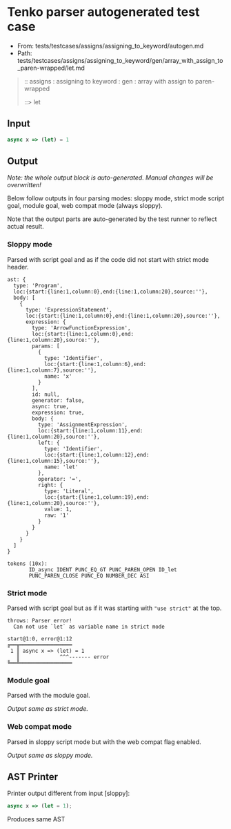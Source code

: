 # Tenko parser autogenerated test case

- From: tests/testcases/assigns/assigning_to_keyword/autogen.md
- Path: tests/testcases/assigns/assigning_to_keyword/gen/array_with_assign_to_paren-wrapped/let.md

> :: assigns : assigning to keyword : gen : array with assign to paren-wrapped
>
> ::> let

## Input


`````js
async x => (let) = 1
`````

## Output

_Note: the whole output block is auto-generated. Manual changes will be overwritten!_

Below follow outputs in four parsing modes: sloppy mode, strict mode script goal, module goal, web compat mode (always sloppy).

Note that the output parts are auto-generated by the test runner to reflect actual result.

### Sloppy mode

Parsed with script goal and as if the code did not start with strict mode header.

`````
ast: {
  type: 'Program',
  loc:{start:{line:1,column:0},end:{line:1,column:20},source:''},
  body: [
    {
      type: 'ExpressionStatement',
      loc:{start:{line:1,column:0},end:{line:1,column:20},source:''},
      expression: {
        type: 'ArrowFunctionExpression',
        loc:{start:{line:1,column:0},end:{line:1,column:20},source:''},
        params: [
          {
            type: 'Identifier',
            loc:{start:{line:1,column:6},end:{line:1,column:7},source:''},
            name: 'x'
          }
        ],
        id: null,
        generator: false,
        async: true,
        expression: true,
        body: {
          type: 'AssignmentExpression',
          loc:{start:{line:1,column:11},end:{line:1,column:20},source:''},
          left: {
            type: 'Identifier',
            loc:{start:{line:1,column:12},end:{line:1,column:15},source:''},
            name: 'let'
          },
          operator: '=',
          right: {
            type: 'Literal',
            loc:{start:{line:1,column:19},end:{line:1,column:20},source:''},
            value: 1,
            raw: '1'
          }
        }
      }
    }
  ]
}

tokens (10x):
       ID_async IDENT PUNC_EQ_GT PUNC_PAREN_OPEN ID_let
       PUNC_PAREN_CLOSE PUNC_EQ NUMBER_DEC ASI
`````

### Strict mode

Parsed with script goal but as if it was starting with `"use strict"` at the top.

`````
throws: Parser error!
  Can not use `let` as variable name in strict mode

start@1:0, error@1:12
╔══╦═════════════════
 1 ║ async x => (let) = 1
   ║             ^^^------- error
╚══╩═════════════════

`````


### Module goal

Parsed with the module goal.

_Output same as strict mode._

### Web compat mode

Parsed in sloppy script mode but with the web compat flag enabled.

_Output same as sloppy mode._

## AST Printer

Printer output different from input [sloppy]:

````js
async x => (let = 1);
````

Produces same AST
